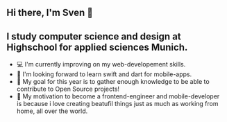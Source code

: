 ## Hi there, I'm Sven 👋

## I study computer science and design at Highschool for applied sciences Munich.
- 💻 I'm currently improving on my web-developement skills.
- 🤝 I'm looking forward to learn swift and dart for mobile-apps.
- 🏁 My goal for this year is to gather enough knowledge to be able to contribute to Open Source projects!
- 👤 My motivation to become a frontend-engineer and mobile-developer is because i love creating beatufil things just as much as working from home, all over the world.

